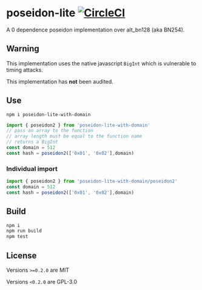 # poseidon-lite [![CircleCI](https://dl.circleci.com/status-badge/img/gh/vimwitch/poseidon-lite/tree/main.svg?style=shield)](https://dl.circleci.com/status-badge/redirect/gh/vimwitch/poseidon-lite/tree/main)

A 0 dependence poseidon implementation over alt_bn128 (aka BN254).

## Warning

This implementation uses the native javascript `BigInt` which is vulnerable to timing attacks.

This implementation has **not** been audited.

## Use

`npm i poseidon-lite-with-domain`

```js
import { poseidon2 } from 'poseidon-lite-with-domain'
// pass an array to the function
// array length must be equal to the function name
// returns a BigInt
const domain = 512
const hash = poseidon2(['0x01', '0x02'],domain)
```

### Individual import

```js
import { poseidon2 } from 'poseidon-lite-with-domain/poseidon2'
const domain = 512
const hash = poseidon2(['0x01', '0x02'],domain)
```

## Build

```sh
npm i
npm run build
npm test
```

## License

Versions `>=0.2.0` are MIT

Versions `<0.2.0` are GPL-3.0
